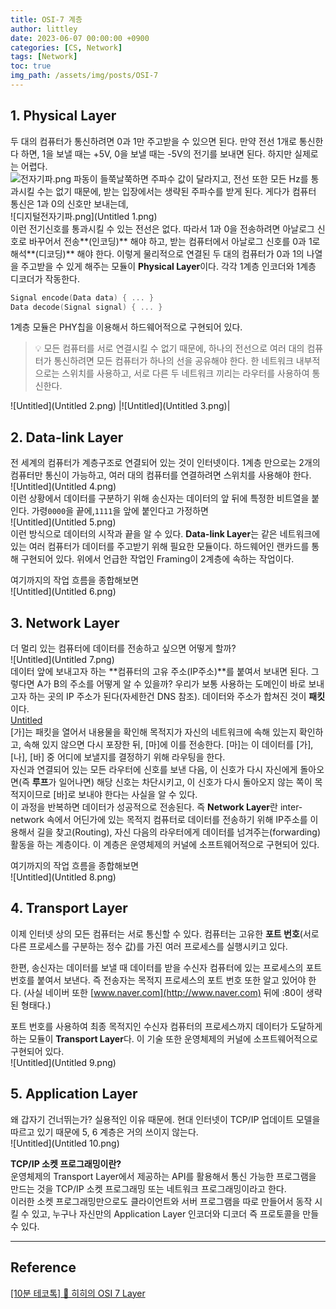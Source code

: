```yaml
---
title: OSI-7 계층
author: littley
date: 2023-06-07 00:00:00 +0900
categories: [CS, Network]
tags: [Network]
toc: true
img_path: /assets/img/posts/OSI-7
---
```


## 1. Physical Layer
    
두 대의 컴퓨터가 통신하려면 0과 1만 주고받을 수 있으면 된다. 만약 전선 1개로 통신한다 하면, 1을 보낼 때는 +5V, 0을 보낼 때는 -5V의 전기를 보내면 된다. 하지만 실제로는 어렵다.  
![전자기파.png](Untitled.png)
파동이 들쭉날쭉하면 주파수 값이 달라지고, 전선 또한 모든 Hz를 통과시킬 수는 없기 때문에, 받는 입장에서는 생략된 주파수를 받게 된다. 게다가 컴퓨터 통신은 1과 0의 신호만 보내는데,  
![디지털전자기파.png](Untitled 1.png)  
이런 전기신호를 통과시킬 수 있는 전선은 없다. 따라서 1과 0을 전송하려면 아날로그 신호로 바꾸어서 전송**(인코딩)** 해야 하고, 받는 컴퓨터에서 아날로그 신호를 0과 1로 해석**(디코딩)** 해야 한다. 이렇게 물리적으로 연결된 두 대의 컴퓨터가 0과 1의 나열을 주고받을 수 있게 해주는 모듈이 **Physical Layer**이다. 각각 1계층 인코더와 1계층 디코더가 작동한다.

```cpp
Signal encode(Data data) { ... }
Data decode(Signal signal) { ... }
```

1계층 모듈은 PHY칩을 이용해서 하드웨어적으로 구현되어 있다.

> 💡 모든 컴퓨터를 서로 연결시킬 수 없기 때문에, 하나의 전선으로 여러 대의 컴퓨터가 통신하려면 모든 컴퓨터가 하나의 선을 공유해야 한다. 한 네트워크 내부적으로는 스위치를 사용하고, 서로 다른 두 네트워크 끼리는 라우터를 사용하여 통신한다.

![Untitled](Untitled 2.png) |![Untitled](Untitled 3.png)|

## 2. Data-link Layer
    
전 세계의 컴퓨터가 계층구조로 연결되어 있는 것이 인터넷이다. 1계층 만으로는 2개의 컴퓨터만 통신이 가능하고, 여러 대의 컴퓨터를 연결하려면 스위치를 사용해야 한다.  
![Untitled](Untitled 4.png)  
이런 상황에서 데이터를 구분하기 위해 송신자는 데이터의 앞 뒤에 특정한 비트열을 붙인다. 가령`0000`을 끝에,`1111`을 앞에 붙인다고 가정하면  
![Untitled](Untitled 5.png)  
이런 방식으로 데이터의 시작과 끝을 알 수 있다. **Data-link Layer**는 같은 네트워크에 있는 여러 컴퓨터가 데이터를 주고받기 위해 필요한 모듈이다. 하드웨어인 랜카드를 통해 구현되어 있다. 위에서 언급한 작업인 Framing이 2계층에 속하는 작업이다.

여기까지의 작업 흐름을 종합해보면  
![Untitled](Untitled 6.png)
	
## 3. Network Layer  
더 멀리 있는 컴퓨터에 데이터를 전송하고 싶으면 어떻게 할까?  
![Untitled](Untitled 7.png)  
데이터 앞에 보내고자 하는 **컴퓨터의 고유 주소(IP주소)**를 붙여서 보내면 된다. 그렇다면 A가 B의 주소를 어떻게 알 수 있을까? 우리가 보통 사용하는 도메인이 바로 보내고자 하는 곳의 IP 주소가 된다(자세한건 DNS 참조). 데이터와 주소가 합쳐진 것이 **패킷**이다.  
[Untitled](Untitled.mp4)  
[가]는 패킷을 열어서 내용물을 확인해 목적지가 자신의 네트워크에 속해 있는지 확인하고, 속해 있지 않으면 다시 포장한 뒤, [마]에 이를 전송한다. [마]는 이 데이터를 [가], [나], [바] 중 어디에 보낼지를 결정하기 위해 라우팅을 한다.  
자신과 연결되어 있는 모든 라우터에 신호를 보낸 다음, 이 신호가 다시 자신에게 돌아오면(즉 **루프**가 일어나면) 해당 신호는 차단시키고, 이 신호가 다시 돌아오지 않는 쪽이 목적지이므로 [바]로 보내야 한다는 사실을 알 수 있다.  
이 과정을 반복하면 데이터가 성공적으로 전송된다. 즉 **Network Layer**란 inter-network 속에서 어딘가에 있는 목적지 컴퓨터로 데이터를 전송하기 위해 IP주소를 이용해서 길을 찾고(Routing), 자신 다음의 라우터에게 데이터를 넘겨주는(forwarding) 활동을 하는 계층이다. 이 계층은 운영체제의 커널에 소프트웨어적으로 구현되어 있다.  

여기까지의 작업 흐름을 종합해보면  
![Untitled](Untitled 8.png)  

## 4. Transport Layer  
이제 인터넷 상의 모든 컴퓨터는 서로 통신할 수 있다. 컴퓨터는 고유한 **포트 번호**(서로 다른 프로세스를 구분하는 정수 값)를 가진 여러 프로세스를 실행시키고 있다.

한편, 송신자는 데이터를 보낼 때 데이터를 받을 수신자 컴퓨터에 있는 프로세스의 포트 번호를 붙여서 보낸다. 즉 전송자는 목적지 프로세스의 포트 번호 또한 알고 있어야 한다. (사실 네이버 또한 [www.naver.com](http://www.naver.com) 뒤에 :80이 생략된 형태다.)

포트 번호를 사용하여 최종 목적지인 수신자 컴퓨터의 프로세스까지 데이터가 도달하게 하는 모듈이 **Transport Layer**다. 이 기술 또한 운영체제의 커널에 소프트웨어적으로 구현되어 있다.  
![Untitled](Untitled 9.png)
    
## 5. Application Layer  
왜 갑자기 건너뛰는가? 실용적인 이유 때문에.
현대 인터넷이 TCP/IP 업데이트 모델을 따르고 있기 때문에 5, 6 계층은 거의 쓰이지 않는다.  
![Untitled](Untitled 10.png)

**TCP/IP 소켓 프로그래밍이란?**  
운영체제의 Transport Layer에서 제공하는 API를 활용해서 통신 가능한 프로그램을 만드는 것을 TCP/IP 소켓 프로그래밍 또는 네트워크 프로그래밍이라고 한다.  
이러한 소켓 프로그래밍만으로도 클라이언트와 서버 프로그램을 따로 만들어서 동작 시킬 수 있고, 누구나 자신만의 Application Layer 인코더와 디코더 즉 프로토콜을 만들 수 있다.  

---
## Reference
[[10분 테코톡] 🔮 히히의 OSI 7 Layer](https://www.youtube.com/watch?v=1pfTxp25MA8)